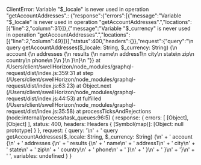 ClientError: Variable "$_locale" is never used in operation "getAccountAddresses".: {"response":{"errors":[{"message":"Variable \"$\_locale\" is never used in operation \"getAccountAddresses\".","locations":[{"line":2,"column":31}]},{"message":"Variable \"$_currency\" is never used in operation \"getAccountAddresses\".","locations":[{"line":2,"column":49}]}],"status":400,"headers":{}},"request":{"query":"\n    query getAccountAddresses($\_locale: String, $_currency: String) {\n  account {\n    addresses {\n      results {\n        name\n        address1\n        city\n        state\n        zip\n        country\n        phone\n      }\n    }\n  }\n}\n    "}}
    at /Users/client/swellHorizon/node_modules/graphql-request/dist/index.js:359:31
    at step (/Users/client/swellHorizon/node_modules/graphql-request/dist/index.js:63:23)
    at Object.next (/Users/client/swellHorizon/node_modules/graphql-request/dist/index.js:44:53)
    at fulfilled (/Users/client/swellHorizon/node_modules/graphql-request/dist/index.js:35:58)
    at processTicksAndRejections (node:internal/process/task_queues:96:5) {
  response: {
    errors: [ [Object], [Object] ],
    status: 400,
    headers: Headers { [Symbol(map)]: [Object: null prototype] }
  },
  request: {
    query: '\n' +
      '    query getAccountAddresses($\_locale: String, $\_currency: String) {\n' +
' account {\n' +
' addresses {\n' +
' results {\n' +
' name\n' +
' address1\n' +
' city\n' +
' state\n' +
' zip\n' +
' country\n' +
' phone\n' +
' }\n' +
' }\n' +
' }\n' +
'}\n' +
' ',
variables: undefined
}
}

